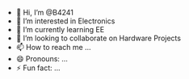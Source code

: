 - 👋 Hi, I’m @B4241
- 👀 I’m interested in Electronics
- 🌱 I’m currently learning EE
- 💞️ I’m looking to collaborate on Hardware Projects
- 📫 How to reach me ...
- 😄 Pronouns: ...
- ⚡ Fun fact: ...

<!---
B4241/B4241 is a ✨ special ✨ repository because its `README.md` (this file) appears on your GitHub profile.
You can click the Preview link to take a look at your changes.
--->
